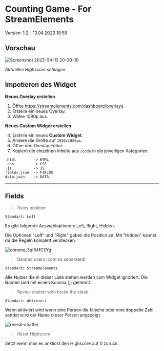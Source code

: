 # Counting Game - For StreamElements
Version: 1.2 - 13.04.2023 18:58

## Vorschau

![Screenshot 2023-04-13 20-20-10](https://user-images.githubusercontent.com/31692271/231851970-2ddf8c65-93cc-4390-8f5a-af9f7456cb2a.png)

*Aktuellen Highscore schlagen*

## Impotieren des Widget

**Neues Overlay erstellen**

1. Öffne <https://streamelements.com/dashboard/overlays>.
2. Erstelle ein neues Overlay.
3. Wähle 1080p aus.

**Neues Custom Widget erstellen**

4. Erstelle ein neues **Custom Widget**.
5. Ändere die Größe auf `1920x1080px`.
6. Öffne den Overlay Editor.
7. Kopiere die einzelnen Inhalte aus `/code` in die jeweiligen Kategorien.
```
.html        -> HTML
.css         -> CSS
.js          -> JS
fields.json  -> FIELDS
data.json    -> DATA
```
***

## Fields
> Rules position

`Standart: Left`

Es gibt folgende  Auswahloptionen: Left, Right, Hidden.

Die Optionen "Left" und "Right" geben die Position an. Mit "Hidden" kannst du die Regeln komplett verstecken.

![chrome_3qi64fCEYg](https://user-images.githubusercontent.com/31692271/231838666-cdd01058-45f5-4546-9409-6ae74b93347f.png)

> Banned users (comma seperated)

`Standart: Streamelements`

Alle Nutzer die in dieser Liste stehen werden vom Widget ignoriert. Die Namen sind mit einem Komma (,) getrennt.

> Reveal chatter who broke the steak

`Standart: Aktiviert`

Wenn aktiviert wird wenn eine Person die falsche oder eine doppelte Zahl sendet wird der Name dieser Person angezeigt.

![reveal-chatter](https://user-images.githubusercontent.com/31692271/231840058-16067789-fa23-4c79-a43e-7b4b9cf29f92.png)

> Reset Highscore

Setzt wenn man es anklickt den Highscore auf 0 zurück.
